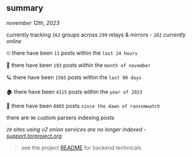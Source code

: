 
## summary
_november 12th, 2023_

currently tracking `163` groups across `299` relays & mirrors - _`101` currently online_

⏲ there have been `11` posts within the `last 24 hours`

🦈 there have been `193` posts within the `month of november`

🪐 there have been `1565` posts within the `last 90 days`

🏚 there have been `4115` posts within the `year of 2023`

🦕 there have been `8805` posts `since the dawn of ransomwatch`

there are `96` custom parsers indexing posts

_`20` sites using v2 onion services are no longer indexed - [support.torproject.org](https://support.torproject.org/onionservices/v2-deprecation/)_

> see the project [README](https://github.com/joshhighet/ransomwatch#ransomwatch--) for backend technicals
